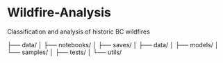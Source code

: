 # Wildfire-Analysis
Classification and analysis of historic BC wildfires


├── data/
│
├── notebooks/
│
├── saves/
│   ├── data/
│   ├── models/
│   └── samples/
│
├── tests/
│
└── utils/
